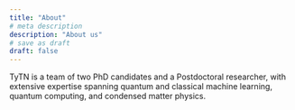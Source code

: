 ```yaml
---
title: "About"
# meta description
description: "About us"
# save as draft
draft: false
---
```


TyTN is a team of two PhD candidates and a Postdoctoral researcher, with extensive expertise spanning quantum and classical machine learning, quantum computing, and condensed matter physics. 
